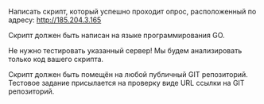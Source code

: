 Написать скрипт, который успешно проходит опрос, расположенный по адресу: http://185.204.3.165

Скрипт должен быть написан на языке программирования GO.

Не нужно тестировать указанный сервер! Мы будем анализировать только код вашего скрипта.

Скрипт должен быть помещён на любой публичный GIT репозиторий. Тестовое задание присылается на проверку виде URL ссылки на GIT репозиторий.